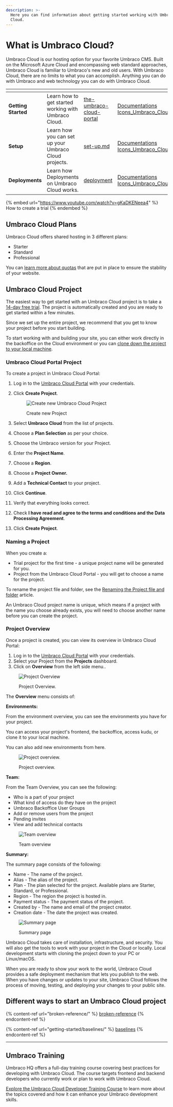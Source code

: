 ```yaml
---
description: >-
  Here you can find information about getting started working with Umbraco
  Cloud.
---
```


# What is Umbraco Cloud?

Umbraco Cloud is our hosting option for your favorite Umbraco CMS. Built on the Microsoft Azure Cloud and encompassing web standard approaches, Umbraco Cloud is familiar to Umbraco's new and old users. With Umbraco Cloud, there are no limits to what you can accomplish. Anything you can do with Umbraco and web technology you can do with Umbraco Cloud.

<table data-view="cards"><thead><tr><th></th><th></th><th data-hidden data-card-target data-type="content-ref"></th><th data-hidden data-card-cover data-type="files"></th></tr></thead><tbody><tr><td><strong>Getting Started</strong></td><td>Learn how to get started working with Umbraco Cloud.</td><td><a href="getting-started/the-umbraco-cloud-portal/">the-umbraco-cloud-portal</a></td><td><a href=".gitbook/assets/Documentations Icons_Umbraco_Cloud_Getting_Started.png">Documentations Icons_Umbraco_Cloud_Getting_Started.png</a></td></tr><tr><td><strong>Setup</strong></td><td>Learn how you can set up your Umbraco Cloud projects.</td><td><a href="set-up/set-up.md">set-up.md</a></td><td><a href=".gitbook/assets/Documentations Icons_Umbraco_Cloud_Setup.png">Documentations Icons_Umbraco_Cloud_Setup.png</a></td></tr><tr><td><strong>Deployments</strong></td><td>Learn how Deployments on Umbraco Cloud works.</td><td><a href="deployment/">deployment</a></td><td><a href=".gitbook/assets/Documentations Icons_Umbraco_Cloud_Deploying.png">Documentations Icons_Umbraco_Cloud_Deploying.png</a></td></tr></tbody></table>

{% embed url="https://www.youtube.com/watch?v=gKaDKENeea4" %}
How to create a trial
{% endembed %}

## Umbraco Cloud Plans

Umbraco Cloud offers shared hosting in 3 different plans:

* Starter
* Standard
* Professional

You can [learn more about quotas](getting-started/umbraco-cloud-plans.md) that are put in place to ensure the stability of your website.

## Umbraco Cloud Project

The easiest way to get started with an Umbraco Cloud project is to take a [14-day free trial](https://try.umbraco.com/cloud). The project is automatically created and you are ready to get started within a few minutes.

Since we set up the entire project, we recommend that you get to know your project before you start building.

To start working with and building your site, you can either work directly in the backoffice on the Cloud environment or you can [clone down the project to your local machine](set-up/working-locally.md).

### Umbraco Cloud Portal Project

To create a project in Umbraco Cloud Portal:

1. Log in to the [Umbraco Cloud Portal](https://www.s1.umbraco.io/projects) with your credentials.
2.  Click **Create Project**.

    <figure><img src=".gitbook/assets/image (7).png" alt="Create new Umbraco Cloud Project"><figcaption><p>Create new Project</p></figcaption></figure>
3. Select **Umbraco Cloud** from the list of projects.
4. Choose a **Plan Selection** as per your choice.
5. Choose the Umbraco version for your Project.
6. Enter the **Project Name**.
7. Choose a **Region**.
8. Choose a **Project Owner.**
9. Add a **Technical Contact** to your project.
10. Click **Continue**.
11. Verify that everything looks correct.
12. Check **I have read and agree to the terms and conditions and the Data Processing Agreement**.
13. Click **Create Project**.

### Naming a Project

When you create a:

* Trial project for the first time - a unique project name will be generated for you.
* Project from the Umbraco Cloud Portal - you will get to choose a name for the project.

To rename the project file and folder, see the [Renaming the Project file and folder](set-up/project-settings/#renaming-the-project-file-and-folder) article.

An Umbraco Cloud project name is unique, which means if a project with the name you choose already exists, you will need to choose another name before you can create the project.

### Project Overview

Once a project is created, you can view its overview in Umbraco Cloud Portal:

1. Log in to the [Umbraco Cloud Portal](https://www.s1.umbraco.io/projects) with your credentials.
2. Select your Project from the **Projects** dashboard.
3. Click on **Overview** from the left side menu..

<figure><img src=".gitbook/assets/image (65).png" alt="Project Overview"><figcaption><p>Project Overview.</p></figcaption></figure>

The **Overview** menu consists of:

**Environments:**

From the environment overview, you can see the environments you have for your project.

You can access your project's frontend, the backoffice, access kudu, or clone it to your local machine.

You can also add new environments from here.

<figure><img src=".gitbook/assets/image (62).png" alt="Project overview."><figcaption><p>Project overview.</p></figcaption></figure>

**Team:**

From the Team Overview, you can see the following:

* Who is a part of your project
* What kind of access do they have on the project
* Umbraco Backoffice User Groups
* Add or remove users from the project
* Pending invites
* View and add technical contacts

<figure><img src=".gitbook/assets/image (66).png" alt="Team overview"><figcaption><p>Team overview</p></figcaption></figure>

**Summary:**

The summary page consists of the following:

* Name - The name of the project.
* Alias - The alias of the project.
* Plan - The plan selected for the project. Available plans are Starter, Standard, or Professional.
* Region - The region the project is hosted in.
* Payment status - The payment status of the project.
* Created by - The name and email of the project creator.
* Creation date - The date the project was created.

<figure><img src=".gitbook/assets/image (57).png" alt="Summary page"><figcaption><p>Summary page</p></figcaption></figure>

Umbraco Cloud takes care of installation, infrastructure, and security. You will also get the tools to work with your project in the Cloud or locally. Local development starts with cloning the project down to your PC or Linux/macOS.

When you are ready to show your work to the world, Umbraco Cloud provides a safe deployment mechanism that lets you publish to the web. When you have changes or updates to your site, Umbraco Cloud follows the process of moving, testing, and deploying your changes to your public site.

## Different ways to start an Umbraco Cloud project

{% content-ref url="broken-reference/" %}
[broken-reference](broken-reference/)
{% endcontent-ref %}

{% content-ref url="getting-started/baselines/" %}
[baselines](getting-started/baselines/)
{% endcontent-ref %}

***

## Umbraco Training

Umbraco HQ offers a full-day training course covering best practices for developing with Umbraco Cloud. The course targets frontend and backend developers who currently work or plan to work with Umbraco Cloud.

[Explore the Umbraco Cloud Developer Training Course](https://umbraco.com/training/course-details/cloud-developer/) to learn more about the topics covered and how it can enhance your Umbraco development skills.
